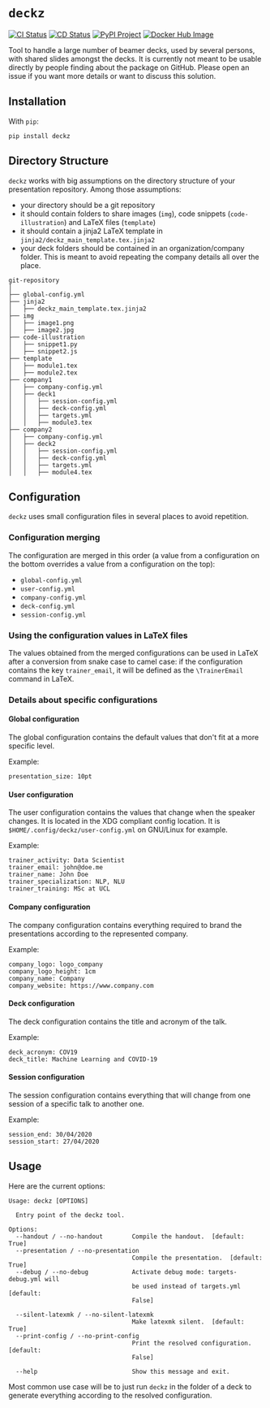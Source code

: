 # `deckz`

[![CI Status](https://img.shields.io/github/workflow/status/m09/deckz/CI?label=CI&style=for-the-badge)](https://github.com/m09/deckz/actions?query=workflow%3ACI)
[![CD Status](https://img.shields.io/github/workflow/status/m09/deckz/CD?label=CD&style=for-the-badge)](https://github.com/m09/deckz/actions?query=workflow%3ACD)
[![PyPI Project](https://img.shields.io/pypi/v/deckz?style=for-the-badge)](https://pypi.org/project/deckz/)
[![Docker Hub Image](https://img.shields.io/docker/v/hugomougard/deckz?label=DOCKER&style=for-the-badge)](https://hub.docker.com/r/hugomougard/deckz)

Tool to handle a large number of beamer decks, used by several persons, with shared slides amongst the decks. It is currently not meant to be usable directly by people finding about the package on GitHub. Please open an issue if you want more details or want to discuss this solution.

## Installation

With `pip`:

    pip install deckz

## Directory Structure

`deckz` works with big assumptions on the directory structure of your presentation repository. Among those assumptions:

- your directory should be a git repository
- it should contain folders to share images (`img`), code snippets (`code-illustration`) and LaTeX files (`template`)
- it should contain a jinja2 LaTeX template in `jinja2/deckz_main_template.tex.jinja2`
- your deck folders should be contained in an organization/company folder. This is meant to avoid repeating the company details all over the place.

```
git-repository
│
├── global-config.yml
├── jinja2
│   ├── deckz_main_template.tex.jinja2
├── img
│   ├── image1.png
│   ├── image2.jpg
├── code-illustration
│   ├── snippet1.py
│   ├── snippet2.js
├── template
│   ├── module1.tex
│   ├── module2.tex
├── company1
│   ├── company-config.yml
│   ├── deck1
│   │   ├── session-config.yml
│   │   ├── deck-config.yml
│   │   ├── targets.yml
│   │   ├── module3.tex
├── company2
│   ├── company-config.yml
│   ├── deck2
│   │   ├── session-config.yml
│   │   ├── deck-config.yml
│   │   ├── targets.yml
│   │   ├── module4.tex
```

## Configuration

`deckz` uses small configuration files in several places to avoid repetition.

### Configuration merging

The configuration are merged in this order (a value from a configuration on the bottom overrides a value from a configuration on the top):

- `global-config.yml`
- `user-config.yml`
- `company-config.yml`
- `deck-config.yml`
- `session-config.yml`

### Using the configuration values in LaTeX files

The values obtained from the merged configurations can be used in LaTeX after a conversion from snake case to camel case: if the configuration contains the key `trainer_email`, it will be defined as the `\TrainerEmail` command in LaTeX.

### Details about specific configurations

#### Global configuration

The global configuration contains the default values that don't fit at a more specific level.

Example:

```
presentation_size: 10pt
```

#### User configuration

The user configuration contains the values that change when the speaker changes. It is located in the XDG compliant config location. It is `$HOME/.config/deckz/user-config.yml` on GNU/Linux for example.

Example:

```
trainer_activity: Data Scientist
trainer_email: john@doe.me
trainer_name: John Doe
trainer_specialization: NLP, NLU
trainer_training: MSc at UCL
```

#### Company configuration

The company configuration contains everything required to brand the presentations according to the represented company.

Example:

```
company_logo: logo_company
company_logo_height: 1cm
company_name: Company
company_website: https://www.company.com
```

#### Deck configuration

The deck configuration contains the title and acronym of the talk.

Example:

```
deck_acronym: COV19
deck_title: Machine Learning and COVID-19
```

#### Session configuration

The session configuration contains everything that will change from one session of a specific talk to another one.

Example:

```
session_end: 30/04/2020
session_start: 27/04/2020
```

## Usage

Here are the current options:

```
Usage: deckz [OPTIONS]

  Entry point of the deckz tool.

Options:
  --handout / --no-handout        Compile the handout.  [default: True]
  --presentation / --no-presentation
                                  Compile the presentation.  [default: True]
  --debug / --no-debug            Activate debug mode: targets-debug.yml will
                                  be used instead of targets.yml  [default:
                                  False]

  --silent-latexmk / --no-silent-latexmk
                                  Make latexmk silent.  [default: True]
  --print-config / --no-print-config
                                  Print the resolved configuration.  [default:
                                  False]

  --help                          Show this message and exit.
```

Most common use case will be to just run `deckz` in the folder of a deck to generate everything according to the resolved configuration.
